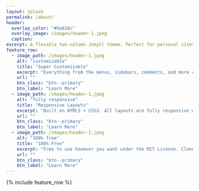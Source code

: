 ```yaml
---
layout: splash
permalink: /about/
header:
  overlay_color: "#5e616c"
  overlay_image: /images/header-1.jpeg
  caption:
excerpt: A flexible two-column Jekyll theme. Perfect for personal sites, blogs, and portfolios hosted on GitHub or your own server.
feature_row:
  - image_path: /images/header-1.jpeg
    alt: "customizable"
    title: "Super Customizable"
    excerpt: "Everything from the menus, sidebars, comments, and more can be configured or set with YAML Front Matter."
    url: ""
    btn_class: "btn--primary"
    btn_label: "Learn More"
  - image_path: /images/header-1.jpeg
    alt: "fully responsive"
    title: "Responsive Layouts"
    excerpt: "Built on HTML5 + CSS3. All layouts are fully responsive with helpers to augment your content."
    url: ""
    btn_class: "btn--primary"
    btn_label: "Learn More"
  - image_path: /images/header-1.jpeg
    alt: "100% free"
    title: "100% Free"
    excerpt: "Free to use however you want under the MIT License. Clone it, fork it, customize it, whatever!"
    url: ""
    btn_class: "btn--primary"
    btn_label: "Learn More"
---
```


{% include feature_row %}
